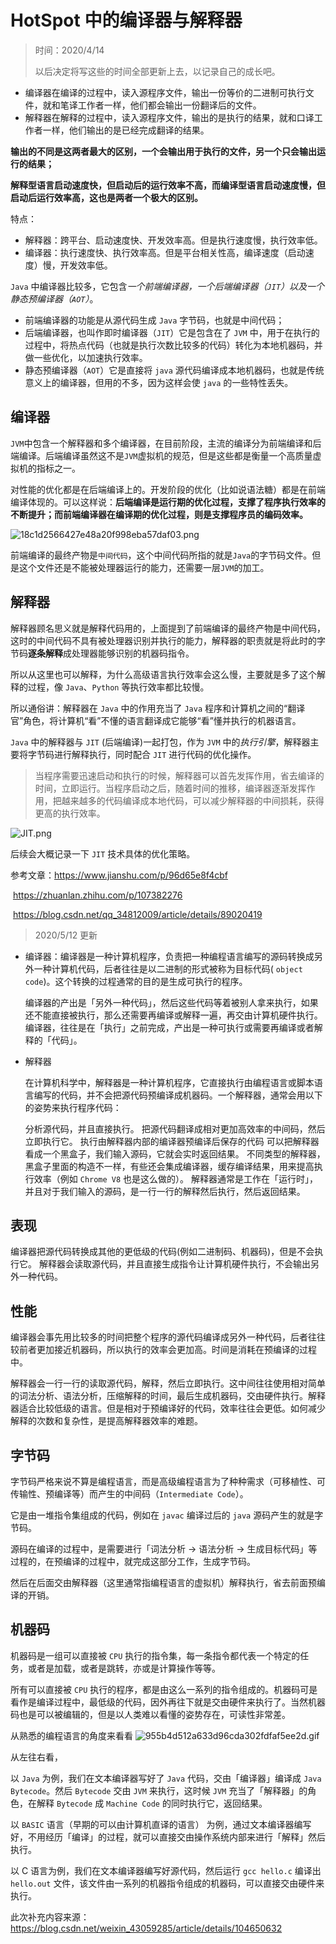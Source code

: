 # HotSpot 中的编译器与解释器

> 时间：2020/4/14  
>
> 以后决定将写这些的时间全部更新上去，以记录自己的成长吧。

- 编译器在编译的过程中，读入源程序文件，输出一份等价的二进制可执行文件，就和笔译工作者一样，他们都会输出一份翻译后的文件。
- 解释器在解释的过程中，读入源程序文件，输出的是执行的结果，就和口译工作者一样，他们输出的是已经完成翻译的结果。

**输出的不同是这两者最大的区别，一个会输出用于执行的文件，另一个只会输出运行的结果；**

**解释型语言启动速度快，但启动后的运行效率不高，而编译型语言启动速度慢，但启动后运行效率高，这也是两者一个极大的区别。**

特点：

- 解释器：跨平台、启动速度快、开发效率高。但是执行速度慢，执行效率低。
- 编译器：执行速度快、执行效率高。但是平台相关性高，编译速度（启动速度）慢，开发效率低。

`Java` 中编译器比较多，它包含*一个前端编译器，一个后端编译器（`JIT`）以及一个静态预编译器（`AOT`）*。

- 前端编译器的功能是从源代码生成 `Java` 字节码，也就是中间代码；
- 后端编译器，也叫作即时编译器（`JIT`）它是包含在了 `JVM` 中，用于在执行的过程中，将热点代码（也就是执行次数比较多的代码）转化为本地机器码，并做一些优化，以加速执行效率。
- 静态预编译器（`AOT`）它是直接将 `java` 源代码编译成本地机器码，也就是传统意义上的编译器，但用的不多，因为这样会使 `java` 的一些特性丢失。

## 编译器

`JVM`中包含一个解释器和多个编译器，在目前阶段，主流的编译分为前端编译和后端编译。后端编译虽然这不是`JVM`虚拟机的规范，但是这些都是衡量一个高质量虚拟机的指标之一。

对性能的优化都是在后端编译上的。开发阶段的优化（比如说语法糖）都是在前端编译体现的。可以这样说：**后端编译是运行期的优化过程，支撑了程序执行效率的不断提升；而前端编译器在编译期的优化过程，则是支撑程序员的编码效率。**

![18c1d2566427e48a20f998eba57daf03.png](http://www.qxnekoo.cn:8888/images/2020/04/14/18c1d2566427e48a20f998eba57daf03.png)

前端编译的最终产物是`中间代码`，这个中间代码所指的就是`Java`的字节码文件。但是这个文件还是不能被处理器运行的能力，还需要一层`JVM`的加工。

## 解释器

解释器顾名思义就是解释代码用的，上面提到了前端编译的最终产物是中间代码，这时的中间代码不具有被处理器识别并执行的能力，解释器的职责就是将此时的字节码**逐条解释**成处理器能够识别的机器码指令。

所以从这里也可以解释，为什么高级语言执行效率会这么慢，主要就是多了这个解释的过程，像 `Java`、`Python` 等执行效率都比较慢。

所以通俗讲：解释器在 `Java` 中的作用充当了 `Java` 程序和计算机之间的“翻译官”角色，将计算机“看”不懂的语言翻译成它能够“看”懂并执行的机器语言。

`Java` 中的解释器与 `JIT` (后端编译)一起打包，作为 `JVM` 中的*执行引擎*，解释器主要将字节码进行解释执行，同时配合 `JIT` 进行代码的优化操作。

> 当程序需要迅速启动和执行的时候，解释器可以首先发挥作用，省去编译的时间，立即运行。当程序启动之后，随着时间的推移，编译器逐渐发挥作用，把越来越多的代码编译成本地代码，可以减少解释器的中间损耗，获得更高的执行效率。

![JIT.png](http://www.qxnekoo.cn:8888/images/2020/04/14/JIT.png)

后续会大概记录一下 `JIT` 技术具体的优化策略。

参考文章：https://www.jianshu.com/p/96d65e8f4cbf

​                   https://zhuanlan.zhihu.com/p/107382276

​                   https://blog.csdn.net/qq_34812009/article/details/89020419



> 2020/5/12 更新

- 编译器：编译器是一种计算机程序，负责把一种编程语言编写的源码转换成另外一种计算机代码，后者往往是以二进制的形式被称为目标代码( `object code`)。这个转换的过程通常的目的是生成可执行的程序。

  编译器的产出是「另外一种代码」，然后这些代码等着被别人拿来执行，如果还不能直接被执行，那么还需要再编译或解释一遍，再交由计算机硬件执行。
  编译器，往往是在「执行」之前完成，产出是一种可执行或需要再编译或者解释的「代码」。

- 解释器

  在计算机科学中，解释器是一种计算机程序，它直接执行由编程语言或脚本语言编写的代码，并不会把源代码预编译成机器码。一个解释器，通常会用以下的姿势来执行程序代码：

  分析源代码，并且直接执行。
  把源代码翻译成相对更加高效率的中间码，然后立即执行它。
  执行由解释器内部的编译器预编译后保存的代码
  可以把解释器看成一个黑盒子，我们输入源码，它就会实时返回结果。
  不同类型的解释器，黑盒子里面的构造不一样，有些还会集成编译器，缓存编译结果，用来提高执行效率（例如 `Chrome V8` 也是这么做的）。
  解释器通常是工作在「运行时」，并且对于我们输入的源码，是一行一行的解释然后执行，然后返回结果。

## 表现

编译器把源代码转换成其他的更低级的代码(例如二进制码、机器码)，但是不会执行它。
解释器会读取源代码，并且直接生成指令让计算机硬件执行，不会输出另外一种代码。

## 性能

编译器会事先用比较多的时间把整个程序的源代码编译成另外一种代码，后者往往较前者更加接近机器码，所以执行的效率会更加高。时间是消耗在预编译的过程中。

解释器会一行一行的读取源代码，解释，然后立即执行。这中间往往使用相对简单的词法分析、语法分析，压缩解释的时间，最后生成机器码，交由硬件执行。解释器适合比较低级的语言。但是相对于预编译好的代码，效率往往会更低。如何减少解释的次数和复杂性，是提高解释器效率的难题。

## 字节码

字节码严格来说不算是编程语言，而是高级编程语言为了种种需求（可移植性、可传输性、预编译等）而产生的中间码（`Intermediate Code`）。

它是由一堆指令集组成的代码，例如在 `javac` 编译过后的 `java` 源码产生的就是字节码。

源码在编译的过程中，是需要进行「词法分析 → 语法分析 → 生成目标代码」等过程的，在预编译的过程中，就完成这部分工作，生成字节码。

然后在后面交由解释器（这里通常指编程语言的虚拟机）解释执行，省去前面预编译的开销。

## 机器码

机器码是一组可以直接被 `CPU` 执行的指令集，每一条指令都代表一个特定的任务，或者是加载，或者是跳转，亦或是计算操作等等。

所有可以直接被 `CPU` 执行的程序，都是由这么一系列的指令组成的。机器码可是看作是编译过程中，最低级的代码，因外再往下就是交由硬件来执行了。当然机器码也是可以被编辑的，但是以人类难以看懂的姿势存在，可读性非常差。

从熟悉的编程语言的角度来看看
![955b4d512a633d96cda302fdfaf5ee2d.gif](http://www.qxnekoo.cn:8888/images/2020/05/12/955b4d512a633d96cda302fdfaf5ee2d.gif)

从左往右看，

以 `Java` 为例，我们在文本编译器写好了 `Java` 代码，交由「编译器」编译成 `Java Bytecode`。然后 `Bytecode` 交由 `JVM` 来执行，这时候 `JVM` 充当了「解释器」的角色，在解释 `Bytecode` 成 `Machine Code` 的同时执行它，返回结果。

以 `BASIC` 语言（早期的可以由计算机直译的语言） 为例，通过文本编译器编写好，不用经历「编译」的过程，就可以直接交由操作系统内部来进行「解释」然后执行。

以 C 语言为例，我们在文本编译器编写好源代码，然后运行 `gcc hello.c` 编译出 `hello.out` 文件，该文件由一系列的机器指令组成的机器码，可以直接交由硬件来执行。

此次补充内容来源：https://blog.csdn.net/weixin_43059285/article/details/104650632

